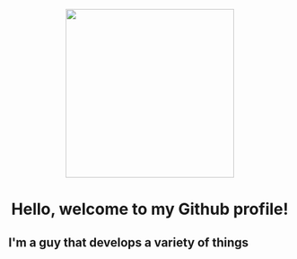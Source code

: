 <p align="center"><img src="https://user-images.githubusercontent.com/76703308/177391549-8828aeba-37d7-4324-b994-b23da6ed9ed3.png" width="300"></p>
<summary align="center">
<h1>Hello, welcome to my Github profile!</h1>
</summary>
<h2>I'm a guy that develops a variety of things</h2>
